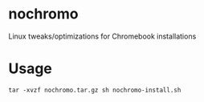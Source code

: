 # nochromo
Linux tweaks/optimizations for Chromebook installations

# Usage
`tar -xvzf nochromo.tar.gz
sh nochromo-install.sh`